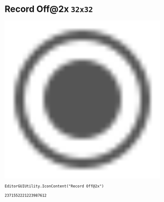 # Record Off@2x `32x32`
<img src="/img/Record%20Off@2x.png" width=512 height=512>

``` CSharp
EditorGUIUtility.IconContent("Record Off@2x")
```
```
2371552221223987612
```
